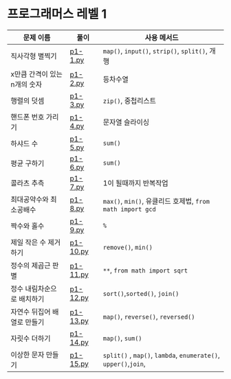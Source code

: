 # 프로그래머스 레벨 1

| 문제 이름       | 풀이                  | 사용 메서드                                                    |
| ---------------  | --------------------- | ------------------------------------------------------------ |
| 직사각형 별찍기 | [p1-1.py](https://github.com/palza4dev/TIL-Algorithm/tree/main/programmers/level_1/p1-1.py) | `map()`, `input()`, `strip()`, `split()`, 개행 |
| x만큼 간격이 있는 n개의 숫자 | [p1-2.py](https://github.com/palza4dev/TIL-Algorithm/tree/main/programmers/level_1/p1-2.py) | 등차수열 |
| 행렬의 덧셈 | [p1-3.py](https://github.com/palza4dev/TIL-Algorithm/tree/main/programmers/level_1/p1-3.py) | `zip()`, 중첩리스트 |
| 핸드폰 번호 가리기 | [p1-4.py](https://github.com/palza4dev/TIL-Algorithm/tree/main/programmers/level_1/p1-4.py) | 문자열 슬라이싱 |
| 하샤드 수  | [p1-5.py](https://github.com/palza4dev/TIL-Algorithm/tree/main/programmers/level_1/p1-5.py) | `sum()` |
| 평균 구하기 | [p1-6.py](https://github.com/palza4dev/TIL-Algorithm/tree/main/programmers/level_1/p1-6.py) | `sum()` |
| 콜라츠 추측 | [p1-7.py](https://github.com/palza4dev/TIL-Algorithm/tree/main/programmers/level_1/p1-7.py) | 1이 될때까지 반복작업 |
| 최대공약수와 최소공배수 | [p1-8.py](https://github.com/palza4dev/TIL-Algorithm/tree/main/programmers/level_1/p1-8.py) | `max()`, `min()`, 유클리드 호제법, `from math import gcd`|
| 짝수와 홀수 | [p1-9.py](https://github.com/palza4dev/TIL-Algorithm/tree/main/programmers/level_1/p1-9.py) | `%` |
| 제일 작은 수 제거하기 | [p1-10.py](https://github.com/palza4dev/TIL-Algorithm/tree/main/programmers/level_1/p1-10.py) | `remove()`, `min()` |
| 정수의 제곱근 판별 | [p1-11.py](https://github.com/palza4dev/TIL-Algorithm/tree/main/programmers/level_1/p1-11.py) | `**`, `from math import sqrt` |
| 정수 내림차순으로 배치하기 | [p1-12.py](https://github.com/palza4dev/TIL-Algorithm/tree/main/programmers/level_1/p1-12.py) | `sort()`,`sorted()`, `join()` |
| 자연수 뒤집어 배열로 만들기 | [p1-13.py](https://github.com/palza4dev/TIL-Algorithm/tree/main/programmers/level_1/p1-13.py) | `map()`, `reverse()`, `reversed()` |
| 자릿수 더하기 | [p1-14.py](https://github.com/palza4dev/TIL-Algorithm/tree/main/programmers/level_1/p1-14.py) | `map()`, `sum()` |
| 이상한 문자 만들기 | [p1-15.py](https://github.com/palza4dev/TIL-Algorithm/tree/main/programmers/level_1/p1-14.py) | `split()` , `map()`, `lambda`, `enumerate()`, `upper()`,`join`,  |